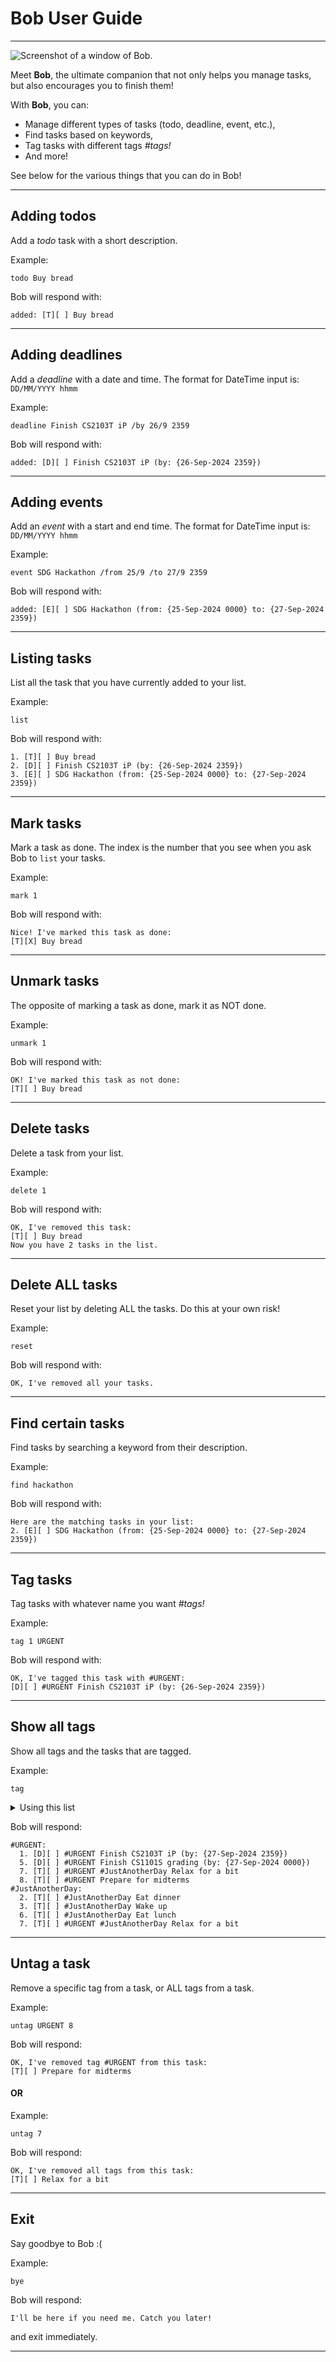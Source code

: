 # Bob User Guide

---

![Screenshot of a window of Bob.](./Ui.png)

Meet **Bob**, the ultimate companion that not only helps you manage tasks, 
but also encourages you to finish them!

With **Bob**, you can:
- Manage different types of tasks (todo, deadline, event, etc.),
- Find tasks based on keywords,
- Tag tasks with different tags _#tags!_
- And more!

See below for the various things that you can do in Bob!

---

## Adding todos

Add a _todo_ task with a short description.

Example: 

```
todo Buy bread
```

Bob will respond with:

```
added: [T][ ] Buy bread
```

---

## Adding deadlines

Add a _deadline_ with a date and time. 
The format for DateTime input is: `DD/MM/YYYY hhmm`

Example: 
```
deadline Finish CS2103T iP /by 26/9 2359
```

Bob will respond with:

```
added: [D][ ] Finish CS2103T iP (by: {26-Sep-2024 2359})
```

---

## Adding events

Add an _event_ with a start and end time. 
The format for DateTime input is: `DD/MM/YYYY hhmm`

Example: 

```
event SDG Hackathon /from 25/9 /to 27/9 2359
```

Bob will respond with:

```
added: [E][ ] SDG Hackathon (from: {25-Sep-2024 0000} to: {27-Sep-2024 2359})
```

---

## Listing tasks

List all the task that you have currently added to your list.

Example:

```
list
```

Bob will respond with:

```
1. [T][ ] Buy bread
2. [D][ ] Finish CS2103T iP (by: {26-Sep-2024 2359})
3. [E][ ] SDG Hackathon (from: {25-Sep-2024 0000} to: {27-Sep-2024 2359})
```

---

## Mark tasks

Mark a task as done. 
The index is the number that you see when you ask Bob to `list` your tasks.

Example:

```
mark 1
```

Bob will respond with:

```
Nice! I've marked this task as done:
[T][X] Buy bread
```

---

## Unmark tasks

The opposite of marking a task as done, mark it as NOT done.

Example:

```
unmark 1
```

Bob will respond with:

```
OK! I've marked this task as not done:
[T][ ] Buy bread
```

---

## Delete tasks

Delete a task from your list.

Example:

```
delete 1
```

Bob will respond with:

```
OK, I've removed this task:
[T][ ] Buy bread
Now you have 2 tasks in the list.
```

---

## Delete ALL tasks

Reset your list by deleting ALL the tasks. Do this at your own risk!

Example:

```
reset
```

Bob will respond with:

```
OK, I've removed all your tasks.
```

---

## Find certain tasks

Find tasks by searching a keyword from their description.

Example:

```
find hackathon
```

Bob will respond with:

```
Here are the matching tasks in your list:
2. [E][ ] SDG Hackathon (from: {25-Sep-2024 0000} to: {27-Sep-2024 2359})
```

---

## Tag tasks

Tag tasks with whatever name you want _#tags!_

Example:

```
tag 1 URGENT
```

Bob will respond with:

```
OK, I've tagged this task with #URGENT:
[D][ ] #URGENT Finish CS2103T iP (by: {26-Sep-2024 2359})
```

---

## Show all tags

Show all tags and the tasks that are tagged.

Example:

```
tag
```

<details>

<summary>Using this list</summary>

```
1. `[D][ ] #URGENT Finish CS2103T iP (by: {26-Sep-2024 2359})`
2. `[T][ ] #JustAnotherDay Eat dinner`
3. `[T][ ] #JustAnotherDay Wake up`
4. `[E][ ] SDG Hackathon (from: {26-Sep-2024 0000} to: {28-Sep-2024 0000})`
5. `[D][ ] #URGENT Finish CS1101S grading (by: {27-Sep-2024 0000})`
6. `[T][ ] #JustAnotherDay Eat lunch`
7. `[T][ ] #URGENT #JustAnotherDay Relax for a bit`
8. `[T][ ] #URGENT Prepare for midterms`
```

[Example Data File](./Bob.txt)

</details>

Bob will respond:

```
#URGENT:
  1. [D][ ] #URGENT Finish CS2103T iP (by: {27-Sep-2024 2359})
  5. [D][ ] #URGENT Finish CS1101S grading (by: {27-Sep-2024 0000})
  7. [T][ ] #URGENT #JustAnotherDay Relax for a bit
  8. [T][ ] #URGENT Prepare for midterms
#JustAnotherDay:
  2. [T][ ] #JustAnotherDay Eat dinner
  3. [T][ ] #JustAnotherDay Wake up
  6. [T][ ] #JustAnotherDay Eat lunch
  7. [T][ ] #URGENT #JustAnotherDay Relax for a bit
```

---

## Untag a task

Remove a specific tag from a task, or ALL tags from a task.

Example:

```
untag URGENT 8
```

Bob will respond:

```
OK, I've removed tag #URGENT from this task:
[T][ ] Prepare for midterms
```

#### OR

Example:

```
untag 7
```

Bob will respond:

```
OK, I've removed all tags from this task:
[T][ ] Relax for a bit
```

---

## Exit

Say goodbye to Bob :(

Example:

```
bye
```

Bob will respond:

```
I'll be here if you need me. Catch you later!
```

and exit immediately.

---